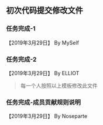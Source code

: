 ## 初次代码提交修改文件

### 任务完成-1

【2019年3月29日】 By MySelf

### 任务完成-2

【2019年3月29日】 By ELLIOT

> 每一个人按照以上模板修改此文件
### 任务完成-成员贡献规则说明

【2019年3月29日】 By Noseparte